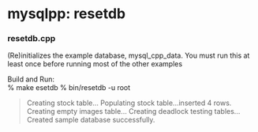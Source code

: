 mysqlpp: resetdb
===============


### resetdb.cpp
(Re)initializes the example database, mysql_cpp_data.
You must run this at least once before running most of the other examples


Build and Run:  
% make esetdb
% bin/resetdb -u root
> Creating stock table...
> Populating stock table...inserted 4 rows.
> Creating empty images table...
> Creating deadlock testing tables...
> Created sample database successfully.
